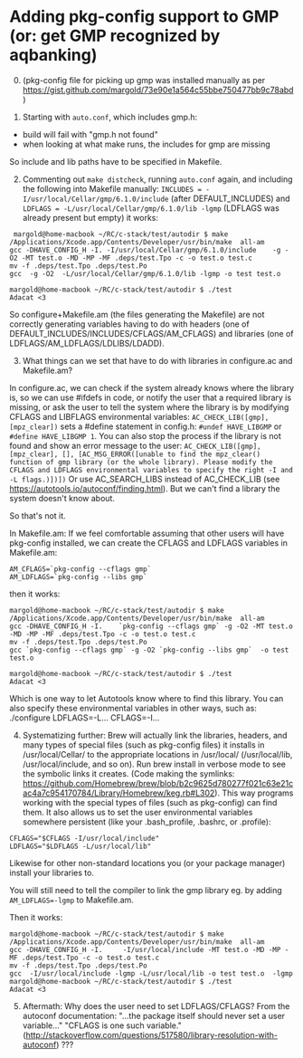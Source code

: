 # Adding pkg-config support to GMP (or: get GMP recognized by aqbanking)

0. (pkg-config file for picking up gmp was installed manually as per https://gist.github.com/margold/73e90e1a564c55bbe750477bb9c78abd)

1. Starting with `auto.conf`, which includes gmp.h:
- build will fail with "gmp.h not found"
- when looking at what make runs, the includes for gmp are missing

So include and lib paths have to be specified in Makefile.

2. Commenting out `make distcheck`, running `auto.conf` again, and including the following into Makefile manually:
`INCLUDES = -I/usr/local/Cellar/gmp/6.1.0/include` (after DEFAULT_INCLUDES)
and
`LDFLAGS = -L/usr/local/Cellar/gmp/6.1.0/lib -lgmp` (LDFLAGS was already present but empty)
it works:
```
 margold@home-macbook ~/RC/c-stack/test/autodir $ make
/Applications/Xcode.app/Contents/Developer/usr/bin/make  all-am
gcc -DHAVE_CONFIG_H -I. -I/usr/local/Cellar/gmp/6.1.0/include    -g -O2 -MT test.o -MD -MP -MF .deps/test.Tpo -c -o test.o test.c
mv -f .deps/test.Tpo .deps/test.Po
gcc  -g -O2  -L/usr/local/Cellar/gmp/6.1.0/lib -lgmp -o test test.o

margold@home-macbook ~/RC/c-stack/test/autodir $ ./test
Adacat <3
```

So configure+Makefile.am (the files generating the Makefile) are not correctly generating variables having to do with headers (one of DEFAULT_INCLUDES/INCLUDES/CFLAGS/AM_CFLAGS) and libraries (one of LDFLAGS/AM_LDFLAGS/LDLIBS/LDADD).

3. What things can we set that have to do with libraries in configure.ac and Makefile.am?

In configure.ac,
we can check if the system already knows where the library is, so we can use #ifdefs in code, or notify the user that a required library is missing, or ask the user to tell the system where the library is by modifying CFLAGS and LIBFLAGS environmental variables:
`AC_CHECK_LIB([gmp],[mpz_clear])` sets a #define statement in config.h:
`#undef HAVE_LIBGMP` or `#define HAVE_LIBGMP 1`.
You can also stop the process if the library is not found and show an error message to the user:
`AC_CHECK_LIB([gmp], [mpz_clear], [], [AC_MSG_ERROR([unable to find the mpz_clear() function of gmp library (or the whole library). Please modify the CFLAGS and LDFLAGS environmental variables to specify the right -I and -L flags.)])])`
Or use AC_SEARCH_LIBS instead of AC_CHECK_LIB (see https://autotools.io/autoconf/finding.html).
But we can't find a library the system doesn't know about.

So that's not it.

In Makefile.am:
If we feel comfortable assuming that other users will have pkg-config installed, we can create the CFLAGS and LDFLAGS variables in Makefile.am:
```
AM_CFLAGS=`pkg-config --cflags gmp`
AM_LDFLAGS=`pkg-config --libs gmp`
```

then it works:
 ```
 margold@home-macbook ~/RC/c-stack/test/autodir $ make
/Applications/Xcode.app/Contents/Developer/usr/bin/make  all-am
gcc -DHAVE_CONFIG_H -I.    `pkg-config --cflags gmp` -g -O2 -MT test.o -MD -MP -MF .deps/test.Tpo -c -o test.o test.c
mv -f .deps/test.Tpo .deps/test.Po
gcc `pkg-config --cflags gmp` -g -O2 `pkg-config --libs gmp`  -o test test.o

margold@home-macbook ~/RC/c-stack/test/autodir $ ./test
Adacat <3
```

Which is one way to let Autotools know where to find this library. You can also specify these environmental variables in other ways, such as:
./configure LDFLAGS=-L... CFLAGS=-I...

4. Systematizing further:
Brew will actually link the libraries, headers, and many types of special files (such as pkg-config files) it installs in /usr/local/Cellar/ to the appropriate locations in /usr/local/ (/usr/local/lib, /usr/local/include, and so on). Run brew install in verbose mode to see the symbolic links it creates.
(Code making the symlinks: https://github.com/Homebrew/brew/blob/b2c9625d780277f021c63e21cac4a7c954170784/Library/Homebrew/keg.rb#L302).
This way programs working with the special types of files (such as pkg-config) can find them. It also allows us to set the user environmental variables somewhere persistent (like your .bash_profile, .bashrc, or .profile):
```
CFLAGS="$CFLAGS -I/usr/local/include"
LDFLAGS="$LDFLAGS -L/usr/local/lib"
```
Likewise for other non-standard locations you (or your package manager) install your libraries to.

You will still need to tell the compiler to link the gmp library eg. by adding `AM_LDFLAGS=-lgmp` to Makefile.am.

Then it works:
```
margold@home-macbook ~/RC/c-stack/test/autodir $ make
/Applications/Xcode.app/Contents/Developer/usr/bin/make  all-am
gcc -DHAVE_CONFIG_H -I.     -I/usr/local/include -MT test.o -MD -MP -MF .deps/test.Tpo -c -o test.o test.c
mv -f .deps/test.Tpo .deps/test.Po
gcc  -I/usr/local/include -lgmp -L/usr/local/lib -o test test.o  -lgmp
margold@home-macbook ~/RC/c-stack/test/autodir $ ./test
Adacat <3
```

5. Aftermath:
Why does the user need to set LDFLAGS/CFLAGS?
From the autoconf documentation: "...the package itself should never set a user variable..." "CFLAGS is one such variable." (http://stackoverflow.com/questions/517580/library-resolution-with-autoconf) ???

